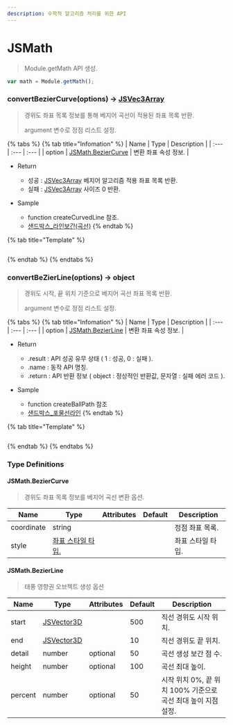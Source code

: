 ```yaml
---
description: 수학적 알고리즘 처리를 위한 API
---
```


# JSMath

> Module.getMath API 생성.

```javascript
var math = Module.getMath();
```

### convertBezierCurve(options) → [JSVec3Array](../core/JSVec3Array.md)

> 경위도 좌표 목록 정보를 통해 베지어 곡선이 적용된 좌표 목록 반환.
> 
> argument 변수로 정점 리스트 설정.

{% tabs %}
{% tab title="Infomation" %}
| Name | Type | Description |
| :--- | :--- | :--- |
| option | [JSMath.BezierCurve](jsmath.md#jsmath.beziercurve) | 변환 좌표 속성 정보. |

* Return
  * 성공 : [JSVec3Array](../core/JSVec3Array.md) 베지어 알고리즘 적용 좌표 목록 반환.
  * 실패 : [JSVec3Array](../core/JSVec3Array.md) 사이즈 0 반환.

* Sample
  * function createCurvedLine 참조.
  * [샌드박스\_라인보간(곡선)](http://sandbox.dtwincloud.com/code/main.do?id=object_line_interpolate_curved)
{% endtab %}

{% tab title="Template" %}
```javascript
```
{% endtab %}
{% endtabs %}

### convertBeZierLine(options) → object

> 경위도 시작, 끝 위치 기준으로 베지어 곡선 좌표 목록 반환.
> 
> argument 변수로 정점 리스트 설정.

{% tabs %}
{% tab title="Infomation" %}
| Name | Type | Description |
| :--- | :--- | :--- |
| option | [JSMath.BezierLine](jsmath.md#jsmath.BezierLine) | 변환 좌표 속성 정보. |
  
* Return
  * .result : API 성공 유무 상태 \( 1 : 성공,  0 : 실패 \).
  * .name : 동작 API 명칭.
  * .return : API 반환 정보 \( object : 정상적인 반환값, 문자열 : 실패 에러 코드 \).

* Sample
  * function createBallPath 참조
  * [샌드박스\_포물선라인](http://sandbox.dtwincloud.com/code/main.do?id=object_line_arc)
{% endtab %}

{% tab title="Template" %}
```javascript
```
{% endtab %}
{% endtabs %}

### Type Definitions

#### JSMath.BezierCurve

> 경위도 좌표 목록 정보를 베지어 곡선 변환 옵션.

| Name     | Type                           | Attributes | Default | Description              |
| ------ | ---------------------------------| -------- | ----- | ---------------------- |
| coordinate | string                       |            |         | 정점 좌표 목록.                   |
| style | [좌표 스타일 타입.](../etc/type-list.md#wfs-type-list)                    |            |         | 좌표 스타일 타입.      |

#### JSMath.BezierLine

> 태풍 영향권 오브젝트 생성 옵션

| Name         | Type                          | Attributes | Default                 | Description      |
| ------------ | ----------------------------- | ---------- | ----------------------- | ---------------- |
| start        | [JSVector3D](../core/jsvector3d.md)  |    | 500                     | 직선 경위도 시작 위치. |
| end          | [JSVector3D](../core/jsvector3d.md)  |    | 10                      | 직선 경위도 끝 위치. |
| detail       | number                        | optional   | 50                   | 곡선 생성 보간 점 수. |
| height       | number  						| optional   | 100 | 곡선 최대 높이.      |
| percent      | number 					   | optional   | 50 | 시작 위치 0%, 끝 위치 100% 기준으로 곡선 최대 높이 지점 설정.      |


